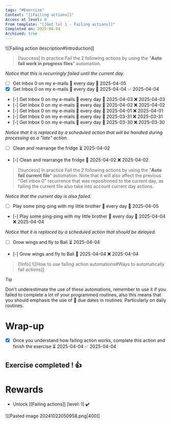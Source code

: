 ```yaml
---
tags: "#Exercise"
Context: "[[Failing actions]]"
Access at level: 0
From template: "[[Get lvl 1 - Failing actions]]"
Completed on: 2025-04-04
Archived: true
---
```



![[Failing action description#Introduction]]


> [!success] In practice
> Fail the 2 following actions by using the "**Auto fail work in progress files**" automation.

*Notice that this is recurringly failed until the current day.* 

- [ ] Get Inbox 0 on my e-mails 🔁 every day 📅 2025-04-05
- [x] Get Inbox 0 on my e-mails 🔁 every day 📅 2025-04-04 ✅ 2025-04-04
- [-] Get Inbox 0 on my e-mails 🔁 every day 📅 2025-04-03 ❌ 2025-04-03
- [-] Get Inbox 0 on my e-mails 🔁 every day 📅 2025-04-02 ❌ 2025-04-02
- [-] Get Inbox 0 on my e-mails 🔁 every day 📅 2025-04-01 ❌ 2025-04-01
- [-] Get Inbox 0 on my e-mails 🔁 every day 📅 2025-03-31 ❌ 2025-03-31
- [-] Get Inbox 0 on my e-mails 🔁 every day 📅 2025-03-30 ❌ 2025-03-30

*Notice that it is replaced by a scheduled action that will be handled during processing as a "late" action.* 

- [ ] Clean and rearrange the fridge ⏳ 2025-04-02
- [-] Clean and rearrange the fridge 📅 2025-04-02 ❌ 2025-04-02


> [!success] In practice
> Fail the 2 following actions by using the "**Auto fail current file**" automation. Note that it will also affect the previous "Get inbox 0" recurrence that was repositioned to the current day, as failing the current file also take into account current day actions. 

*Notice that the current day is also failed.* 

- [ ] Play some ping-ping with my little brother 🔁 every day 📅 2025-04-05
- [-] Play some ping-ping with my little brother 🔁 every day 📅 2025-04-04 ❌ 2025-04-04

*Notice that it is replaced by a scheduled action that should be delayed.*  

- [ ] Grow wings and fly to Bali ⏳ 2025-04-04
- [-] Grow wings and fly to Bali 📅 2025-04-04 ❌ 2025-04-04

>[!Info]
>![[How to use failing action automations#Ways to automatically fail actions]]

> [!tip] 
> Don't underestimate the use of these automations, remember to use it if you failed to complete a lot of your programmed routines, also this means that you should emphasis the use of 📅 due dates in routines. Particularly on daily routines. 

# Wrap-up

- [x] Once you understand how failing action works, complete this action and finish the exercise ⏳ 2025-04-04 ✅ 2025-04-04

## Exercise completed ! 👍 

# Rewards

- Unlock [[Failing actions]] [level::1] ✔️

![[Pasted image 20241022050958.png|400]]

